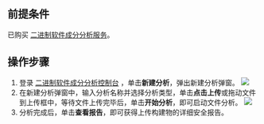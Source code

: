 ## 前提条件
已购买 [二进制软件成分分析服务](https://cloud.tencent.com/document/product/1483/63475)。

## 操作步骤
1. 登录 [二进制软件成分分析控制台](https://console.cloud.tencent.com/bsca) ，单击**新建分析**，弹出新建分析弹窗。
![](https://qcloudimg.tencent-cloud.cn/raw/a2003de4864d8e53ce0a6fc49b30c38a.png)
2. 在新建分析弹窗中，输入分析名称并选择分析类型，单击**点击上传**或拖动文件到上传框中，等待文件上传完毕后，单击**开始分析**，即可启动文件分析。
![](https://qcloudimg.tencent-cloud.cn/raw/138dc51295e702b6b6907b10f8da2cd0.png)
3. 分析完成后，单击**查看报告**，即可获得上传构建物的详细安全报告。

